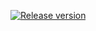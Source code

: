 <a href="https://github.com/guoyue2010/lxmusic/releases-"><img src="https://img.shields.io/github/release/guoyue2010/lxmusic" alt="Release version"></a>
